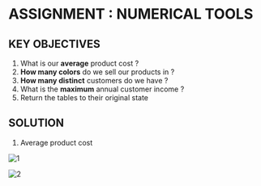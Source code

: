 # ASSIGNMENT : NUMERICAL TOOLS

## KEY OBJECTIVES

1. What is our **average** product cost ?
2. **How many colors** do we sell our products in ?
3. **How many distinct** customers do we have ?
4. What is the **maximum** annual customer income ?
5. Return the tables to their original state

## SOLUTION

1. Average product cost

![1](https://github.com/anaswick/my_portfolio/assets/24541471/685a90e7-56b0-4a93-b3f0-37aee325be63)

![2](https://github.com/anaswick/my_portfolio/assets/24541471/0bbfd1b2-0811-4093-8c6f-2595ac941c64)
